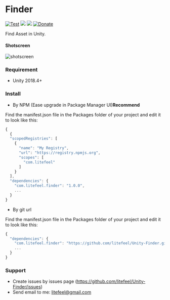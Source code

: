 # Finder

[![Test](https://github.com/litefeel/Unity-Finder/workflows/Test/badge.svg)](https://github.com/litefeel/Unity-Finder/actions)
[![](https://img.shields.io/github/release/litefeel/Unity-Finder.svg?label=latest%20version)](https://github.com/litefeel/Unity-Finder/releases)
[![](https://img.shields.io/github/license/litefeel/Unity-Finder.svg)](https://github.com/litefeel/Unity-Finder/blob/master/LICENSE.md)
[![Donate](https://img.shields.io/badge/Donate-PayPal-green.svg)](https://paypal.me/litefeel)

Find Asset in Unity.


#### Shotscreen

![shotscreen](Documentation~/shotscreen1.png)


### Requirement

- Unity 2018.4+

### Install

- By NPM (Ease upgrade in Package Manager UI)**Recommend**

Find the manifest.json file in the Packages folder of your project and edit it to look like this:
``` js
{
  {
  "scopedRegistries": [
    {
      "name": "My Registry",
      "url": "https://registry.npmjs.org",
      "scopes": [
        "com.litefeel"
      ]
    }
  ],
  "dependencies": {
    "com.litefeel.finder": "1.0.0",
    ...
  }
}
```

- By git url

Find the manifest.json file in the Packages folder of your project and edit it to look like this:
``` js
{
  "dependencies": {
    "com.litefeel.finder": "https://github.com/litefeel/Unity-Finder.git#1.0.0",
    ...
  }
}
```


### Support

* Create issues by issues page (https://github.com/litefeel/Unity-Finder/issues)
* Send email to me: litefeel@gmail.com
